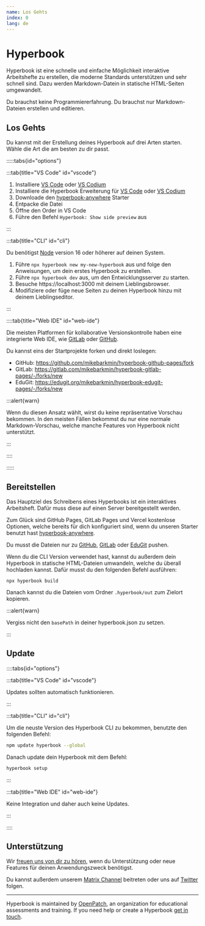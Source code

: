 ```yaml
---
name: Los Gehts
index: 0
lang: de
---
```


# Hyperbook

Hyperbook ist eine schnelle und einfache Möglichkeit interaktive Arbeitshefte zu erstellen, die moderne Standards unterstützen und sehr schnell sind. Dazu werden Markdown-Datein in statische HTML-Seiten umgewandelt.

Du brauchst keine Programmiererfahrung. Du brauchst nur Markdown-Dateien erstellen und editieren.

## Los Gehts

Du kannst mit der Erstellung deines Hyperbook auf drei Arten starten. Wähle die Art die am besten zu dir passt.

:::::tabs{id="options"}

:::tab{title="VS Code" id="vscode"}

1. Installiere [VS Code](https://code.visualstudio.com/) oder [VS Codium](https://vscodium.com/)
1. Installiere die Hyperbook Erweiterung für [VS Code](https://marketplace.visualstudio.com/items?itemName=openpatch.hyperbook-studio) oder [VS Codium](https://open-vsx.org/extension/openpatch/hyperbook-studio)
1. Downloade den [hyperbook-anywhere](https://github.com/openpatch/hyperbook-anywhere/archive/refs/heads/main.zip) Starter
1. Entpacke die Datei
1. Öffne den Order in VS Code
1. Führe den Befehl `Hyperbook: Show side preview` aus

:::

:::tab{title="CLI" id="cli"}

Du benötigst [Node](https://nodejs.org/) version 16 oder höherer auf deinen System.

1. Führe `npx hyperbook new my-new-hyperbook` aus und folge den Anweisungen, um dein erstes Hyperbook zu erstellen.
1. Führe `npx hyperbook dev` aus, um den Entwicklungsserver zu starten.
1. Besuche https://localhost:3000 mit deinem Lieblingsbrowser.
1. Modifiziere oder füge neue Seiten zu deinen Hyperbook hinzu mit deinem Lieblingseditor.

:::

::::tab{title="Web IDE" id="web-ide"}

Die meisten Platformen für kollaborative Versionskontrolle haben eine integrierte Web IDE, wie [GitLab](https://docs.gitlab.com/ee/user/project/web_ide/) oder [GitHub](https://docs.github.com/en/codespaces/the-githubdev-web-based-editor).

Du kannst eins der Startprojekte forken und direkt loslegen:

- GitHub: https://github.com/mikebarkmin/hyperbook-github-pages/fork
- GitLab: https://gitlab.com/mikebarkmin/hyperbook-gitlab-pages/-/forks/new
- EduGit: https://edugit.org/mikebarkmin/hyperbook-edugit-pages/-/forks/new

:::alert{warn}

Wenn du diesen Ansatz wählt, wirst du keine repräsentative Vorschau bekommen. In den meisten Fällen bekommst du nur eine normale Markdown-Vorschau, welche manche Features von Hyperbook nicht unterstützt.

:::

::::

:::::

## Bereitstellen

Das Hauptziel des Schreibens eines Hyperbooks ist ein interaktives Arbeitsheft. Dafür muss diese auf einen Server bereitgestellt werden.

Zum Glück sind GitHub Pages, GitLab Pages und Vercel kostenlose Optionen, welche bereits für dich konfiguriert sind, wenn du unseren Starter benutzt hast [hyperbook-anywhere](https://github.com/openpatch/hyperbook-anywhere).

Du musst die Dateien nur zu [GitHub](https://github.com), [GitLab](https://gitlab.com) oder [EduGit](edugit.org/) pushen.

Wenn du die CLI Version verwendet hast, kannst du außerdem dein Hyperbook in statische HTML-Dateien umwandeln, welche du überall hochladen kannst. Dafür musst du den folgenden Befehl ausführen:

```
npx hyperbook build
```

Danach kannst du die Dateien vom Ordner `.hyperbook/out` zum Zielort kopieren.

:::alert{warn}

Vergiss nicht den `basePath` in deiner hyperbook.json zu setzen.

:::

## Update

::::tabs{id="options"}

:::tab{title="VS Code" id="vscode"}

Updates sollten automatisch funktionieren.

:::

:::tab{title="CLI" id="cli"}

Um die neuste Version des Hyperbook CLI zu bekommen, benutzte den folgenden Befehl:

```bash
npm update hyperbook --global
```

Danach update dein Hyperbook mit dem Befehl:

```bash
hyperbook setup
```

:::

:::tab{title="Web IDE" id="web-ide"}

Keine Integration und daher auch keine Updates.

:::

::::

## Unterstützung

Wir [freuen uns von dir zu hören](mailto:contact@openpatch.org), wenn du Unterstützung oder neue Features für deinen Anwendungszweck benötigst.

Du kannst außerdem unserem [Matrix Channel](https://matrix.to/#/#hyperbook:matrix.org) beitreten oder uns auf [Twitter](https://twitter.com/openpatchorg) folgen.

---

Hyperbook is maintained by [OpenPatch](https://openpatch.org), an organization for educational assessments and training. If you need help or create a Hyperbook [get in touch](mailto:contact@openpatch.org).
